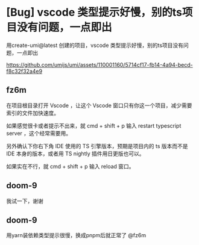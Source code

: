 # [Bug] vscode 类型提示好慢，别的ts项目没有问题，一点即出

用create-umi@latest 创建的项目，vscode 类型提示好慢，别的ts项目没有问题，一点即出

https://github.com/umijs/umi/assets/110001160/5714cf17-fb14-4a94-becd-f8c32f32a4e9

## fz6m

在项目根目录打开 Vscode ，让这个 Vscode 窗口只有你这一个项目，减少需要索引的文件加快速度。

如果感觉很卡或者提示不出来，就 cmd + shift + p 输入 restart typescript server ，这个经常需要用。

另外确认下你右下角 IDE 使用的 TS 引擎版本，预期是项目内的 ts 版本而不是 IDE 本身的版本，或者用 TS nightly 插件用日更版也可以。

如果实在不行，就 cmd + shift + p 输入 reload 窗口。

## doom-9

我试一下，谢谢

## doom-9

用yarn装依赖类型提示很慢，换成pnpm后就正常了 @fz6m
